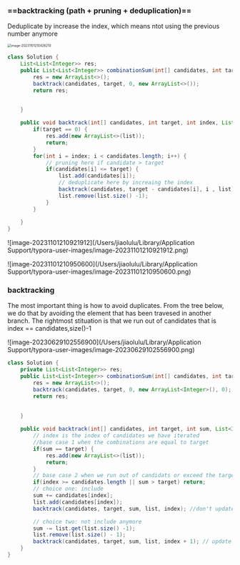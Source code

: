 ### ==backtracking (path + pruning + deduplication)==

Deduplicate by increase the index, which means ntot using the previous number anymore

<img src="/Users/jiaolulu/Library/Application Support/typora-user-images/image-20231101210426210.png" alt="image-20231101210426210" style="zoom:50%;" />

```java
class Solution {
    List<List<Integer>> res;
    public List<List<Integer>> combinationSum(int[] candidates, int target) {
        res = new ArrayList<>();
        backtrack(candidates, target, 0, new ArrayList<>());
        return res;

        
    }

    public void backtrack(int[] candidates, int target, int index, List<Integer> list) {
        if(target == 0) {
            res.add(new ArrayList<>(list));
            return;
        }
        for(int i = index; i < candidates.length; i++) {
            // pruning here if candidate > target
            if(candidates[i] <= target) {
                list.add(candidates[i]);
                // deduplicate here by increaing the index
                backtrack(candidates, target - candidates[i], i , list);
                list.remove(list.size() -1);
            }
        }
        
    }
}
```

![image-20231101210921912](/Users/jiaolulu/Library/Application Support/typora-user-images/image-20231101210921912.png)

![image-20231101210950600](/Users/jiaolulu/Library/Application Support/typora-user-images/image-20231101210950600.png)

### backtracking

The most important thing is how to avoid duplicates. From the tree below, we do that by avoiding the element that has been travesed in another branch. The rightmost stituation is that we run out of candidates that is index == candidates,size()-1

![image-20230629102556900](/Users/jiaolulu/Library/Application Support/typora-user-images/image-20230629102556900.png)

```java
class Solution {
    private List<List<Integer>> res;
    public List<List<Integer>> combinationSum(int[] candidates, int target) {
        res = new ArrayList<>();
        backtrack(candidates, target, 0, new ArrayList<Integer>(), 0);
        return res;
        
        
    }

    public void backtrack(int[] candidates, int target, int sum, List<Integer> list, int index) {
        // index is the index of candidates we have iterated
        //base case 1 when the combinations are equal to target
        if(sum == target) {
            res.add(new ArrayList<>(list));
            return;
        }
        // base case 2 when we run out of candidats or exceed the target
        if(index >= candidates.length || sum > target) return;
        // choice one: include
        sum += candidates[index];
        list.add(candidates[index]);
        backtrack(candidates, target, sum, list, index); //don't update the index, because in this branch, we can use the candidates[index] unlimited times

        // choice two: not include anymore
        sum -= list.get(list.size() -1);
        list.remove(list.size() - 1);
        backtrack(candidates, target, sum, list, index + 1); // update the index, in this branch, we'll never use this number ever since to avoid duplicate
    }
}
```

